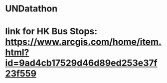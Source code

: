 # UNDatathon
# link for HK Bus Stops: https://www.arcgis.com/home/item.html?id=9ad4cb17529d46d89ed253e37f23f559
